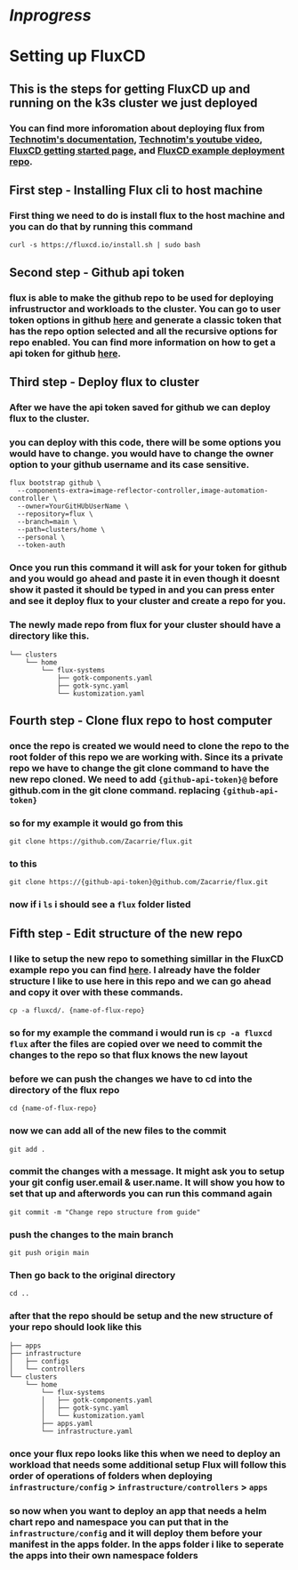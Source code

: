 # *Inprogress*

# Setting up FluxCD
## This is the steps for getting FluxCD up and running on the k3s cluster we just deployed
### You can find more inforomation about deploying flux from [Technotim's documentation](https://technotim.live/posts/flux-devops-gitops/), [Technotim's youtube video](https://youtu.be/PFLimPh5-wo?si=cGkVMkltf0NTvVuZ), [FluxCD getting started page](https://fluxcd.io/flux/get-started/), and [FluxCD example deployment repo](https://github.com/fluxcd/flux2-kustomize-helm-example).

## First step - Installing Flux cli to host machine
### First thing we need to do is install flux to the host machine and you can do that by running this command
```
curl -s https://fluxcd.io/install.sh | sudo bash
```

## Second step - Github api token
### flux is able to make the github repo to be used for deploying infrustructor and workloads to the cluster. You can go to user token options in github [here](https://github.com/settings/tokens) and generate a classic token that has the repo option selected and all the recursive options for repo enabled. You can find more information on how to get a api token for github [here](https://docs.github.com/en/authentication/keeping-your-account-and-data-secure/managing-your-personal-access-tokens).

## Third step - Deploy flux to cluster
### After we have the api token saved for github we can deploy flux to the cluster.
### you can deploy with this code, there will be some options you would have to change. you would have to change the owner option to your github username and its case sensitive.
```
flux bootstrap github \
  --components-extra=image-reflector-controller,image-automation-controller \
  --owner=YourGitHUbUserName \
  --repository=flux \
  --branch=main \
  --path=clusters/home \
  --personal \
  --token-auth
```
### Once you run this command it will ask for your token for github and you would go ahead and paste it in even though it doesnt show it pasted it should be typed in and you can press enter and see it deploy flux to your cluster and create a repo for you.
### The newly made repo from flux for your cluster should have a directory like this.
```
└── clusters
    └── home
        └── flux-systems
            ├── gotk-components.yaml
            ├── gotk-sync.yaml
            └── kustomization.yaml
```
## Fourth step - Clone flux repo to host computer
### once the repo is created we would need to clone the repo to the root folder of this repo we are working with. Since its a private repo we have to change the git clone command to have the new repo cloned. We need to add ```{github-api-token}@``` before github.com in the git clone command. replacing ```{github-api-token}``` 
### so for my example it would go from this
```
git clone https://github.com/Zacarrie/flux.git
```
### to this
```
git clone https://{github-api-token}@github.com/Zacarrie/flux.git
```
### now if i ```ls``` i should see a ```flux``` folder listed

## Fifth step - Edit structure of the new repo
### I like to setup the new repo to something simillar in the FluxCD example repo you can find [here](https://github.com/fluxcd/flux2-kustomize-helm-example/tree/main). I already have the folder structure I like to use here in this repo and we can go ahead and copy it over with these commands.
```
cp -a fluxcd/. {name-of-flux-repo}
```
### so for my example the command i would run is ```cp -a fluxcd flux``` after the files are copied over we need to commit the changes to the repo so that flux knows the new layout
### before we can push the changes we have to cd into the directory of the flux repo
```
cd {name-of-flux-repo}
```
### now we can add all of the new files to the commit
```
git add .
```
### commit the changes with a message. It might ask you to setup your git config user.email & user.name. It will show you how to set that up and afterwords you can run this command again
```
git commit -m "Change repo structure from guide"
```
### push the changes to the main branch
```
git push origin main
```
### Then go back to the original directory
```
cd ..
```
### after that the repo should be setup and the new structure of your repo should look like this
```
├── apps
├── infrastructure
│   ├── configs
│   └── controllers
└── clusters
    └── home
        └── flux-systems
        │   ├── gotk-components.yaml
        │   ├── gotk-sync.yaml
        │   └── kustomization.yaml
        ├── apps.yaml
        └── infrastructure.yaml
```
### once your flux repo looks like this when we need to deploy an workload that needs some additional setup Flux will follow this order of operations of folders when deploying ```infrastructure/config``` > ```infrastructure/controllers``` > ```apps``` 
### so now when you want to deploy an app that needs a helm chart repo and namespace you can put that in the ```infrastructure/config``` and it will deploy them before your manifest in the apps folder. In the apps folder i like to seperate the apps into their own namespace folders
